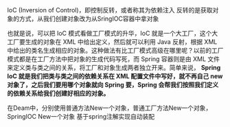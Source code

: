 IoC (Inversion of Control)，即控制反转，或者称其为依赖注入
反转的是获取对象的方式，从我们创建对象改为从SringIOC容器中拿对象

也就是说，可以把 IoC 模式看做工厂模式的升华，IoC 就是一个大工厂，这个大工厂要生成的对象在 XML 中给出定义，然后就可以利用 Java 反射，根据 XML 中给出的类名生成相应的对象。这种做法有比工厂模式高级在哪里呢？以前的工厂模式都是在工厂方法中把对象的生成代码写死，而 Spring 容器则是由 XML 文件来定义类与类之间的关系，将工厂和对象生成两者独立开来。简单来说， **Spring IoC 就是我们把类与类之间的依赖关系在 XML 配置文件中写好，就不再自己 new 对象了，之后我们要用哪个对象就向 Spring 要，Spring 会帮我们按照我们定义的依赖关系给我们创建好相应的对象。**

在Deam中，分别使用普通方法New一个对象，普通工厂方法New一个对象，SpringIOC New一个对象
基于spring注解实现自动装配
